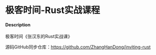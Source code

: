 # 极客时间-Rust实战课程

#### Description
极客时间《张汉东的Rust实战课》

源码GitHub同步仓库：https://github.com/ZhangHanDong/inviting-rust
